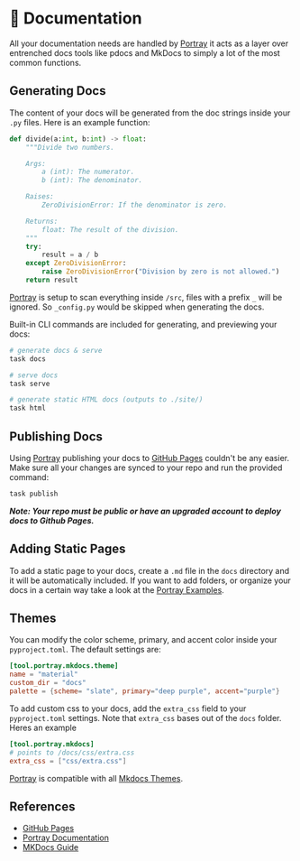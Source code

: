 # 📼 Documentation

All your documentation needs are handled by [Portray] it acts as a layer over entrenched docs tools like pdocs and MkDocs to simply a lot of the most common functions.

## Generating Docs

The content of your docs will be generated from the doc strings inside your `.py` files. Here is an example function:

```python
def divide(a:int, b:int) -> float:
    """Divide two numbers.

    Args:
        a (int): The numerator.
        b (int): The denominator.

    Raises:
        ZeroDivisionError: If the denominator is zero.

    Returns:
        float: The result of the division.
    """
    try:
        result = a / b
    except ZeroDivisionError:
        raise ZeroDivisionError("Division by zero is not allowed.")
    return result
```

[Portray] is setup to scan everything inside `/src`, files with a prefix `_` will be ignored. So `_config.py` would be skipped when generating the docs.

Built-in CLI commands are included for generating, and previewing your docs:

```bash
# generate docs & serve
task docs

# serve docs
task serve

# generate static HTML docs (outputs to ./site/)
task html
```

## Publishing Docs

Using [Portray] publishing your docs to [GitHub Pages] couldn't be any easier. Make sure all your changes are synced to your repo and run the provided command:

```bash
task publish
```

**_Note: Your repo must be public or have an upgraded account to deploy docs to Github Pages._**

## Adding Static Pages

To add a static page to your docs, create a `.md` file in the `docs` directory and it will be automatically included. If you want to add folders, or organize your docs in a certain way take a look at the [Portray Examples](https://timothycrosley.github.io/portray/docs/quick_start/4.-configuration/).

## Themes

You can modify the color scheme, primary, and accent color inside your `pyproject.toml`. The default settings are:

```toml
[tool.portray.mkdocs.theme]
name = "material"
custom_dir = "docs"
palette = {scheme= "slate", primary="deep purple", accent="purple"}
```

To add custom css to your docs, add the `extra_css` field to your `pyproject.toml` settings. Note that `extra_css` bases out of the `docs` folder. Heres an example

```toml
[tool.portray.mkdocs]
# points to /docs/css/extra.css
extra_css = ["css/extra.css"]
```

[Portray] is compatible with all [Mkdocs Themes](https://github.com/mkdocs/mkdocs/wiki/MkDocs-Themes).

## References

- [GitHub Pages]
- [Portray Documentation](https://timothycrosley.github.io/portray/)
- [MKDocs Guide](https://www.mkdocs.org/user-guide/configuration/)

[GitHub Pages]: https://pages.github.com/
[Portray]: https://timothycrosley.github.io/portray/
